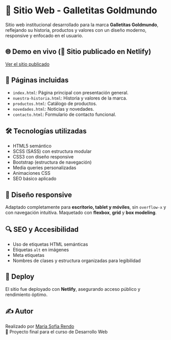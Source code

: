 # 🌟 Sitio Web - Galletitas Goldmundo

Sitio web institucional desarrollado para la marca **Galletitas Goldmundo**, reflejando su historia, productos y valores con un diseño moderno, responsive y enfocado en el usuario.

## 🌐 Demo en vivo (🔗 Sitio publicado en Netlify) 

[Ver el sitio publicado](https://sofiarendo.github.io/Sitioweb_GOLDMUNDO/)  


## 🧭 Páginas incluidas

- `index.html`: Página principal con presentación general.
- `nuestra-historia.html`: Historia y valores de la marca.
- `productos.html`: Catálogo de productos.
- `novedades.html`: Noticias y novedades.
- `contacto.html`: Formulario de contacto funcional.

## 🛠️ Tecnologías utilizadas

- HTML5 semántico
- SCSS (SASS) con estructura modular
- CSS3 con diseño responsive
- Bootstrap (estructura de navegación)
- Media queries personalizadas
- Animaciones CSS
- SEO básico aplicado

## 📱 Diseño responsive

Adaptado completamente para **escritorio, tablet y móviles**, sin `overflow-x` y con navegación intuitiva. Maquetado con **flexbox**, **grid** y **box modeling**.

## 🔍 SEO y Accesibilidad

- Uso de etiquetas HTML semánticas
- Etiquetas `alt` en imágenes
- Meta etiquetas 
- Nombres de clases y estructura organizadas para legibilidad

## 🚀 Deploy

El sitio fue deployado con **Netlify**, asegurando acceso público y rendimiento óptimo.

## ✍️ Autor

Realizado por [María Sofía Rendo](https://github.com/sofiarendo)  
📧 Proyecto final para el curso de Desarrollo Web
